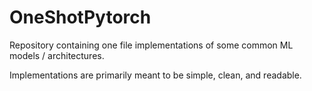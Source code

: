 # OneShotPytorch

Repository containing one file implementations of some common ML models / architectures.

Implementations are primarily meant to be simple, clean, and readable.
